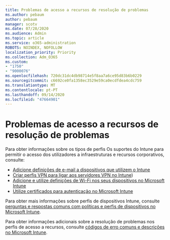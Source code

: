 ```yaml
---
title: Problemas de acesso a recursos de resolução de problemas
ms.author: pebaum
author: pebaum
manager: scotv
ms.date: 07/28/2020
ms.audience: Admin
ms.topic: article
ms.service: o365-administration
ROBOTS: NOINDEX, NOFOLLOW
localization_priority: Priority
ms.collection: Adm_O365
ms.custom:
- "1750"
- "9000076"
ms.openlocfilehash: 720dc31dc4db98714e5f8aa7a6ce95d83b6b0229
ms.sourcegitcommit: c6692ce0fa1358ec3529e59ca0ecdfdea4cdc759
ms.translationtype: MT
ms.contentlocale: pt-PT
ms.lasthandoff: 09/14/2020
ms.locfileid: "47664901"
---
```

# <a name="troubleshoot-resource-access-issues"></a>Problemas de acesso a recursos de resolução de problemas

Para obter informações sobre os tipos de perfis Os suportes do Intune para permitir o acesso dos utilizadores a infraestruturas e recursos corporativos, consulte:

- [Adicione definições de e-mail a dispositivos que utilizem o Intune](https://docs.microsoft.com/intune/email-settings-configure)
- [Criar perfis VPN para ligar aos servidores VPN no Intune](https://docs.microsoft.com/intune/vpn-settings-configure))
- [Adicione e utilize definições de Wi-Fi nos seus dispositivos no Microsoft Intune](https://docs.microsoft.com/intune/wi-fi-settings-configure)
- [Utilize certificados para autenticação no Microsoft Intune](https://docs.microsoft.com/intune/certificates-configure)

Para obter mais informações sobre perfis de dispositivos Intune, consulte [perguntas e respostas comuns com políticas e perfis de dispositivos no Microsoft Intune](https://docs.microsoft.com/intune/device-profile-troubleshoot).

Para obter informações adicionais sobre a resolução de problemas nos perfis de acesso a recursos, consulte [códigos de erro comuns e descrições no Microsoft Intune](https://docs.microsoft.com/intune/troubleshoot-company-resource-access-problems).